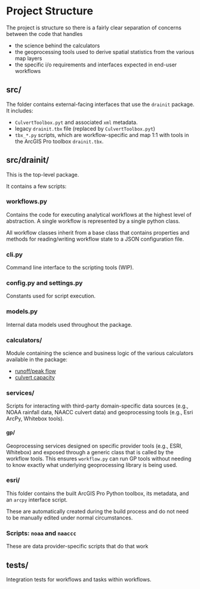 # Project Structure

The project is structure so there is a fairly clear separation of concerns between the code that handles

* the science behind the calculators
* the geoprocessing tools used to derive spatial statistics from the various map layers
* the specific i/o requirements and interfaces expected in end-user workflows

## src/

The folder contains external-facing interfaces that use the `drainit` package. It includes:

* `CulvertToolbox.pyt` and associated `xml` metadata.
* legacy `drainit.tbx` file (replaced by `CulvertToolbox.pyt`)
* `tbx_*.py` scripts, which are workflow-specific and map 1:1 with tools in the ArcGIS Pro toolbox `drainit.tbx`.

## src/drainit/

This is the top-level package.

It contains a few scripts:

### workflows.py

Contains the code for executing analytical workflows at the highest level of abstraction. A single workflow is represented by a single python class. 

All workflow classes inherit from a base class that contains properties and methods for reading/writing workflow state to a JSON configuration file.

### cli.py

Command line interface to the scripting tools (WIP).

### config.py and settings.py

Constants used for script execution.

### models.py

Internal data models used throughout the package. 

### calculators/

Module containing the science and business logic of the various calculators available in the package: 

* [runoff/peak flow](peak-flow.md)
* [culvert capacity](culvert-capacity.md)

### services/

Scripts for interacting with third-party domain-specific data sources (e.g., NOAA rainfall data, NAACC culvert data) and geoprocessing tools (e.g., Esri ArcPy, Whitebox tools).

#### gp/

Geoprocessing services designed on specific provider tools (e.g., ESRI, Whitebox) and exposed through a generic class that is called by the workflow tools. This ensures `workflow.py` can run GP tools without needing to know exactly what underlying geoprocessing library is being used.

### esri/

This folder contains the built ArcGIS Pro Python toolbox, its metadata, and an `arcpy` interface script. 

These are automatically created during the build process and do not need to be manually edited under normal circumstances.

### Scripts: `noaa` and `naaccc` 

These are data provider-specific scripts that do that work 

## tests/

Integration tests for workflows and tasks within workflows.
